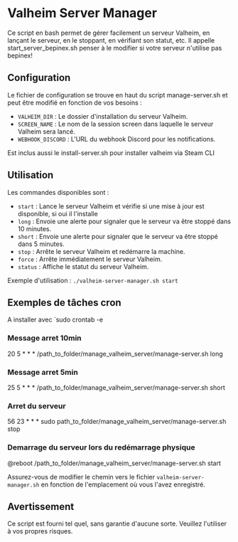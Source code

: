 # Valheim Server Manager

Ce script en bash permet de gérer facilement un serveur Valheim, en lançant le serveur, en le stoppant, en vérifiant son statut, etc.
Il appelle start_server_bepinex.sh penser à le modifier si votre serveur n'utilise pas bepinex!

## Configuration

Le fichier de configuration se trouve en haut du script manage-server.sh et peut être modifié en fonction de vos besoins :

- `VALHEIM_DIR` : Le dossier d'installation du serveur Valheim.
- `SCREEN_NAME` : Le nom de la session screen dans laquelle le serveur Valheim sera lancé.
- `WEBHOOK_DISCORD` : L'URL du webhook Discord pour les notifications.

Est inclus aussi le install-server.sh pour installer valheim via Steam CLI

## Utilisation

Les commandes disponibles sont :

- `start` : Lance le serveur Valheim et vérifie si une mise à jour est disponible, si oui il l'installe
- `long` : Envoie une alerte pour signaler que le serveur va être stoppé dans 10 minutes.
- `short` : Envoie une alerte pour signaler que le serveur va être stoppé dans 5 minutes.
- `stop` : Arrête le serveur Valheim et redémarre la machine.
- `force` : Arrête immédiatement le serveur Valheim.
- `status` : Affiche le statut du serveur Valheim.

Exemple d'utilisation : `./valheim-server-manager.sh start`

## Exemples de tâches cron

A installer avec `sudo crontab -e

### Message arret 10min

20 5 \* \* \* /path_to_folder/manage_valheim_server/manage-server.sh long

### Message arret 5min

25 5 \* \* \* /path_to_folder/manage_valheim_server/manage-server.sh short

### Arret du serveur

56 23 \* \* \* sudo path_to_folder/manage_valheim_server/manage-server.sh stop

### Demarrage du serveur lors du redémarrage physique

@reboot /path_to_folder/manage_valheim_server/manage-server.sh start

Assurez-vous de modifier le chemin vers le fichier `valheim-server-manager.sh` en fonction de l'emplacement où vous l'avez enregistré.

## Avertissement

Ce script est fourni tel quel, sans garantie d'aucune sorte. Veuillez l'utiliser à vos propres risques.
